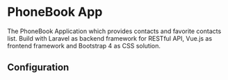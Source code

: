 # PhoneBook App

The PhoneBook Application which provides contacts and favorite contacts list. Build with Laravel as backend framework for RESTful API, Vue.js as frontend framework and Bootstrap 4 as CSS solution.

## Configuration
